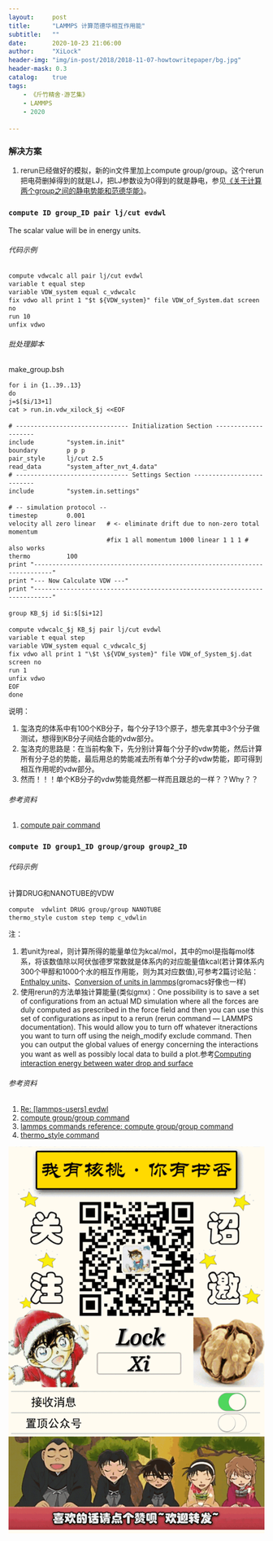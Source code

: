 ```yaml
---
layout:     post
title:      "LAMMPS 计算范德华相互作用能"
subtitle:   ""
date:       2020-10-23 21:06:00
author:     "XiLock"
header-img: "img/in-post/2018/2018-11-07-howtowritepaper/bg.jpg"
header-mask: 0.3
catalog:    true
tags:
    - 《斤竹精舍·游艺集》
    - LAMMPS
    - 2020

---
```


### 解决方案
1. rerun已经做好的模拟，新的in文件里加上compute group/group。这个rerun把电荷删掉得到的就是LJ，把LJ参数设为0得到的就是静电，参见[《关于计算两个group之间的静电势能和范德华能》](http://bbs.keinsci.com/thread-45993-1-1.html)。


### `compute ID group_ID pair lj/cut evdwl`
The scalar value will be in energy units.
###### 代码示例
```
compute vdwcalc all pair lj/cut evdwl
variable t equal step
variable VDW_system equal c_vdwcalc
fix vdwo all print 1 "$t ${VDW_system}" file VDW_of_System.dat screen no
run 10
unfix vdwo
```

###### 批处理脚本
make_group.bsh
```
for i in {1..39..13}
do
j=$[$i/13+1]
cat > run.in.vdw_xilock_$j <<EOF

# ------------------------------- Initialization Section --------------------
include         "system.in.init"
boundary        p p p
pair_style      lj/cut 2.5
read_data       "system_after_nvt_4.data"
# ------------------------------- Settings Section --------------------------
include         "system.in.settings"

# -- simulation protocol --
timestep        0.001
velocity all zero linear   # <- eliminate drift due to non-zero total momentum
                           #fix 1 all momentum 1000 linear 1 1 1 # also works
thermo          100
print "---------------------------------------------------------------------------"
print "--- Now Calculate VDW ---"
print "---------------------------------------------------------------------------"

group KB_$j id $i:$[$i+12]

compute vdwcalc_$j KB_$j pair lj/cut evdwl
variable t equal step
variable VDW_system equal c_vdwcalc_$j
fix vdwo all print 1 "\$t \${VDW_system}" file VDW_of_System_$j.dat screen no
run 1
unfix vdwo
EOF
done
```
说明：
1. 玺洛克的体系中有100个KB分子，每个分子13个原子，想先拿其中3个分子做测试，想得到KB分子间结合能的vdw部分。
1. 玺洛克的思路是：在当前构象下，先分别计算每个分子的vdw势能，然后计算所有分子总的势能，最后用总的势能减去所有单个分子的vdw势能，即可得到相互作用呢的vdw部分。
1. 然而！！！单个KB分子的vdw势能竟然都一样而且跟总的一样？？Why？？


###### 参考资料
1. [compute pair command](https://lammps.sandia.gov/doc/compute_pair.html)




### `compute ID group1_ID group/group group2_ID`
###### 代码示例
计算DRUG和NANOTUBE的VDW
```
compute  vdwlint DRUG group/group NANOTUBE
thermo_style custom step temp c_vdwlin
```

注：
1. 若unit为real，则计算所得的能量单位为kcal/mol，其中的mol是指每mol体系，将该数值除以阿伏伽德罗常数就是体系内的对应能量值kcal(若计算体系内300个甲醇和1000个水的相互作用能，则为其对应数值),可参考2篇讨论贴：[Enthalpy units](https://matsci.org/t/enthalpy-units/46486)、[Conversion of units in lammps](https://matsci.org/t/conversion-of-units-in-lammps/48308)(gromacs好像也一样)
1. 使用rerun的方法单独计算能量(类似gmx)：One possibility is to save a set of configurations from an actual MD simulation where all the forces are duly computed as prescribed in the force field and then you can use this set of configurations as input to a rerun (rerun command — LAMMPS documentation). This would allow you to turn off whatever itneractions you want to turn off using the neigh_modify exclude command. Then you can output the global values of energy concerning the interactions you want as well as possibly local data to build a plot.参考[Computing interaction energy between water drop and surface](https://matsci.org/t/computing-interaction-energy-between-water-drop-and-surface/57078/4)

###### 参考资料
1. [Re: [lammps-users] evdwl](https://lammps.sandia.gov/threads/msg14241.html)
1. [compute group/group command](https://lammps.sandia.gov/doc/compute_group_group.html)
1. [lammps commands reference: compute group/group command](https://docs.lammps.org/compute_group_group.html)
1. [thermo_style command](https://lammps.sandia.gov/doc/thermo_style.html)

![](/img/wc-tail.GIF)
